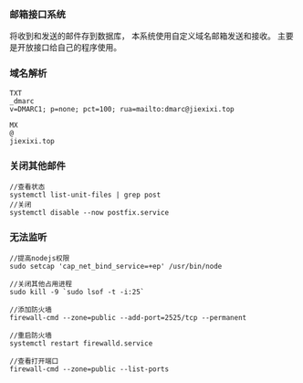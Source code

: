 ### 邮箱接口系统

将收到和发送的邮件存到数据库，
本系统使用自定义域名邮箱发送和接收。
主要是开放接口给自己的程序使用。

### 域名解析
```
TXT
_dmarc
v=DMARC1; p=none; pct=100; rua=mailto:dmarc@jiexixi.top
```
```
MX
@
jiexixi.top
```

### 关闭其他邮件
```
//查看状态
systemctl list-unit-files | grep post
//关闭
systemctl disable --now postfix.service
```

### 无法监听
```
//提高nodejs权限
sudo setcap 'cap_net_bind_service=+ep' /usr/bin/node

//关闭其他占用进程
sudo kill -9 `sudo lsof -t -i:25`

//添加防火墙
firewall-cmd --zone=public --add-port=2525/tcp --permanent

//重启防火墙
systemctl restart firewalld.service

//查看打开端口
firewall-cmd --zone=public --list-ports
```